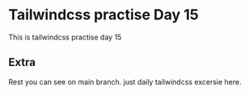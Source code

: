 # Tailwindcss practise Day 15

This is tailwindcss practise day 15

## Extra

Rest you can see on main branch. just daily tailwindcss excersie here.
